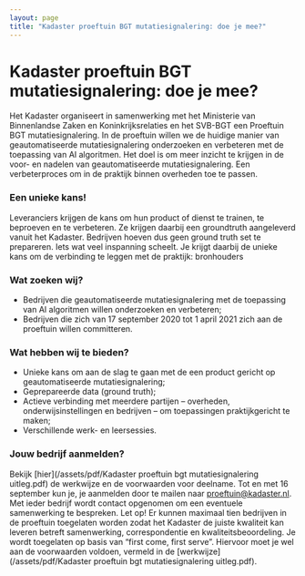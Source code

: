 ```yaml
---
layout: page
title: "Kadaster proeftuin BGT mutatiesignalering: doe je mee?"
---
```

# Kadaster proeftuin BGT mutatiesignalering: doe je mee?

Het Kadaster organiseert in samenwerking met het Ministerie van Binnenlandse Zaken en Koninkrijksrelaties en het SVB-BGT een Proeftuin BGT mutatiesignalering. In de proeftuin willen we de huidige manier van geautomatiseerde mutatiesignalering onderzoeken en verbeteren met de toepassing van AI algoritmen. Het doel is om meer inzicht te krijgen in de voor- en nadelen van geautomatiseerde mutatiesignalering. Een verbeterproces om in de praktijk binnen overheden toe te passen. 

### Een unieke kans!
Leveranciers krijgen de kans om hun product of dienst te trainen, te beproeven en te verbeteren. Ze krijgen daarbij een groundtruth aangeleverd vanuit het Kadaster. Bedrijven hoeven dus geen ground truth set te prepareren. Iets wat veel inspanning scheelt. Je krijgt daarbij de unieke kans om de verbinding te leggen met de praktijk: bronhouders 

### Wat zoeken wij?
-	Bedrijven die geautomatiseerde mutatiesignalering met de toepassing van AI algoritmen willen onderzoeken en verbeteren;
-	Bedrijven die zich van 17 september 2020 tot 1 april 2021 zich aan de proeftuin willen committeren.

### Wat hebben wij te bieden?

-	Unieke kans om aan de slag te gaan met de een product gericht op geautomatiseerde mutatiesignalering;
-	Geprepareerde data (ground truth);
-	Actieve verbinding met meerdere partijen – overheden, onderwijsinstellingen en bedrijven – om toepassingen praktijkgericht te maken;
-	Verschillende werk- en leersessies.

### Jouw bedrijf aanmelden? 

Bekijk [hier](/assets/pdf/Kadaster proeftuin bgt mutatiesignalering uitleg.pdf) de werkwijze en de voorwaarden voor deelname. Tot en met 16 september kun je, je aanmelden door te mailen naar proeftuin@kadaster.nl. Met ieder bedrijf wordt contact opgenomen om een eventuele samenwerking te bespreken. 
Let op! Er kunnen maximaal tien bedrijven in de proeftuin toegelaten worden zodat het Kadaster de juiste kwaliteit kan leveren betreft samenwerking, correspondentie en kwaliteitsbeoordeling. Je wordt toegelaten op basis van “first come, first serve”. Hiervoor moet je wel aan de voorwaarden voldoen, vermeld in de [werkwijze](/assets/pdf/Kadaster proeftuin bgt mutatiesignalering uitleg.pdf).
